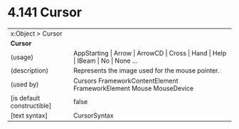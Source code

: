 <html dir="LTR" xmlns:mshelp="http://msdn.microsoft.com/mshelp" xmlns:ddue="http://ddue.schemas.microsoft.com/authoring/2003/5" xmlns:xlink="http://www.w3.org/1999/xlink" xmlns:tool="http://www.microsoft.com/tooltip">

<body>
 <input type="hidden" id="userDataCache" class="userDataStyle">
 <input type="hidden" id="hiddenScrollOffset">
 <img id="dropDownImage" style="display:none; height:0; width:0;" src="../local/drpdown.gif">
 <img id="dropDownHoverImage" style="display:none; height:0; width:0;" src="../local/drpdown_orange.gif">
 <img id="collapseImage" style="display:none; height:0; width:0;" src="../local/collapse.gif">
 <img id="expandImage" style="display:none; height:0; width:0;" src="../local/exp.gif">
 <img id="collapseAllImage" style="display:none; height:0; width:0;" src="../local/collall.gif">
 <img id="expandAllImage" style="display:none; height:0; width:0;" src="../local/expall.gif">
 <img id="copyImage" style="display:none; height:0; width:0;" src="../local/copycode.gif">
 <img id="copyHoverImage" style="display:none; height:0; width:0;" src="../local/copycodeHighlight.gif">
 <div id="header"><h1 class="heading">4.141 Cursor</h1></div>

 <div id="mainSection">
 <div id="mainBody">
 <div id="allHistory" class="saveHistory" onsave="saveAll()" onload="loadAll()"></div>
 <p xmlns:wsd="http://wsdev.schemas.microsoft.com/authoring/2008/2" xmlns:msxsl="urn:schemas-microsoft-com:xslt" xmlns:script="urn:script" xmlns:build="urn:build">
 </p>
 <div id="sectionSection0" class="section" name="collapseableSection">
 <content xmlns="http://ddue.schemas.microsoft.com/authoring/2003/5" xmlns:wsd="http://wsdev.schemas.microsoft.com/authoring/2008/2" xmlns:msxsl="urn:schemas-microsoft-com:xslt" xmlns:script="urn:script" xmlns:build="urn:build">
 </content>
 </div>
 <div id="sectionSection1" class="section" name="collapseableSection">
 <content xmlns="http://ddue.schemas.microsoft.com/authoring/2003/5" xmlns:wsd="http://wsdev.schemas.microsoft.com/authoring/2008/2" xmlns:msxsl="urn:schemas-microsoft-com:xslt" xmlns:script="urn:script" xmlns:build="urn:build">
 <table class="ProtocolAuthoredTable" xmlns="">
 <tr><td colspan="2">
<mshelp:link keywords="86913f34-aa06-4c94-9f09-83936a822fd8" tabindex="0">x:Object</mshelp:link> &gt; <mshelp:link keywords="ffe742d9-28b4-4028-ab3c-9c607c96ba68" tabindex="0">Cursor</mshelp:link> </td>
 </tr>
 <tr><td colspan="2">
 <b>
Cursor </b>
 </td>
 </tr>
 <tr><td><div class="indent0">(usage)</div></td>
 <td><mshelp:link keywords="204ea825-5114-4dfb-91a4-5fb8d25e607d" tabindex="0">AppStarting</mshelp:link> | <mshelp:link keywords="204ea825-5114-4dfb-91a4-5fb8d25e607d" tabindex="0">Arrow</mshelp:link> | <mshelp:link keywords="204ea825-5114-4dfb-91a4-5fb8d25e607d" tabindex="0">ArrowCD</mshelp:link> | <mshelp:link keywords="204ea825-5114-4dfb-91a4-5fb8d25e607d" tabindex="0">Cross</mshelp:link> | <mshelp:link keywords="204ea825-5114-4dfb-91a4-5fb8d25e607d" tabindex="0">Hand</mshelp:link> | <mshelp:link keywords="204ea825-5114-4dfb-91a4-5fb8d25e607d" tabindex="0">Help</mshelp:link> | <mshelp:link keywords="204ea825-5114-4dfb-91a4-5fb8d25e607d" tabindex="0">IBeam</mshelp:link> | <mshelp:link keywords="204ea825-5114-4dfb-91a4-5fb8d25e607d" tabindex="0">No</mshelp:link> | <mshelp:link keywords="204ea825-5114-4dfb-91a4-5fb8d25e607d" tabindex="0">None</mshelp:link> ... </td>
 </tr>
 <tr><td><div class="indent0">(description)</div></td>
 <td>Represents the image used for the mouse pointer. </td>
 </tr>
 <tr><td><div class="indent0">(used by)</div></td>
 <td><mshelp:link keywords="86efa033-856d-4153-a98c-f055f16b3dbc" tabindex="0">Cursors</mshelp:link> <mshelp:link keywords="a950c23e-9e46-438d-8a25-2afc0a33b429" tabindex="0">FrameworkContentElement</mshelp:link> <mshelp:link keywords="07f9afc2-9f13-4a2a-871b-ac7caef0660d" tabindex="0">FrameworkElement</mshelp:link> <mshelp:link keywords="851ba175-7433-4d5e-beb4-0b408e0ecea4" tabindex="0">Mouse</mshelp:link> <mshelp:link keywords="9a2ded2f-8ccd-4d61-acbf-d06860c5b385" tabindex="0">MouseDevice</mshelp:link> </td>
 </tr>
 <tr><td><div class="indent0">[is default constructible]</div></td>
 <td>false </td>
 </tr>
 <tr><td><div class="indent0">[text syntax]</div></td>
 <td><mshelp:link keywords="204ea825-5114-4dfb-91a4-5fb8d25e607d" tabindex="0">CursorSyntax</mshelp:link> </td>
 </tr>
</table>
 </content>
 </div>
 <!--[if gte IE 5]>
 <tool:tip element="languageFilterToolTip" avoidmouse="false"/>
 <![endif]-->
 </div>
 <a name="feedback"></a><span></span>
 </div>
</body></html>
